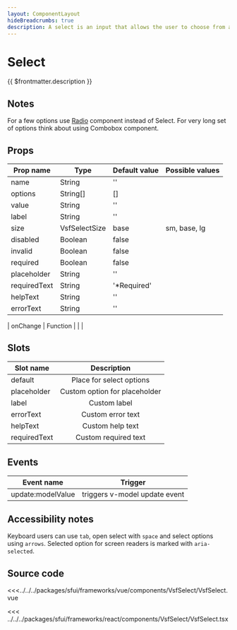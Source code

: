 ```yaml
---
layout: ComponentLayout
hideBreadcrumbs: true
description: A select is an input that allows the user to choose from a set of options. Uses native html `<select>` tag. Used for forms or as a global setting, e.g. language, location.
---
```

# Select

{{ $frontmatter.description }}

<Generate />

## Notes

For a few options use [Radio](radio.html) component instead of Select. For very long set of options think about using Combobox component.
## Props

| Prop name    | Type            | Default value | Possible values                        |
| ------------ | --------        | ------------- | -------------------------------------- |
| name         | String          | ''            |                                        |
| options      | String[]        | []            |                                        |
| value        | String          | ''            |                                        |
| label        | String          | ''            |                                        |
| size         | VsfSelectSize  | base          | sm, base, lg                           |
| disabled     | Boolean         | false         |                                        |
| invalid      | Boolean         | false         |                                        |
| required     | Boolean         | false         |                                        |
| placeholder  | String          | ''            |                                        |
| requiredText | String          | '*Required'   |                                        |
| helpText     | String          | ''            |                                        |
| errorText    | String          | ''            |                                        |
<!-- react -->
| onChange     | Function        |               |                                        |
<!-- end react -->

<!-- vue -->
## Slots

| Slot name     |            Description            |
| ---------     | :-------------------------------: |
|  default      |   Place for select options        |
|  placeholder  |   Custom option for placeholder   |
|  label        |   Custom label                    |
|  errorText    |   Custom error text               |
|  helpText     |   Custom help text                |
|  requiredText |   Custom required text            |

## Events

| Event name        |            Trigger             |
| ----------------- | :----------------------------: |
| update:modelValue | triggers v-model update event  |

<!-- end vue -->

## Accessibility notes

Keyboard users can use `tab`, open select with `space` and select options using `arrows`.
Selected option for screen readers is marked with `aria-selected`.

## Source code

<!-- vue -->
<<<../../../packages/sfui/frameworks/vue/components/VsfSelect/VsfSelect.vue
<!-- end vue -->

<!-- react -->
<<< ../../../packages/sfui/frameworks/react/components/VsfSelect/VsfSelect.tsx
<!-- end react -->
